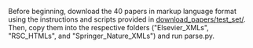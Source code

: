 Before beginning, download the 40 papers in markup language format using the instructions and scripts provided in [download_papers/test_set/](https://github.com/benjww/text_mining_prep/tree/main/download_papers/test_set/). Then, copy them into the respective folders ("Elsevier_XMLs", "RSC_HTMLs", and "Springer_Nature_XMLs") and run parse.py. 

